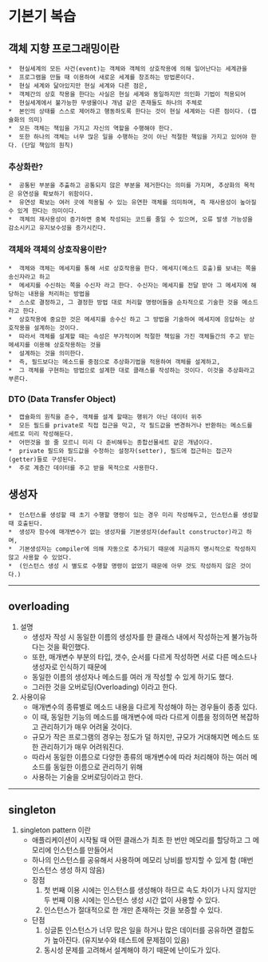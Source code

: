 # 기본기 복습

## 객체 지향 프로그래밍이란
    *  현실세계의 모든 사건(event)는 객체와 객체의 상호작용에 의해 일어난다는 세계관을
    *  프로그램을 만들 때 이용하여 새로운 세계를 창조하는 방법론이다.
    *  현실 세계와 닮아있지만 현실 세계와 다른 점은,
    *  객체간의 상호 작용을 한다는 사실은 현실 세계와 동일하지만 의인화 기법이 적용되어
    *  현실세계에서 불가능한 무생물이나 개념 같은 존재들도 하나의 주체로
    *  본인의 상태를 스스로 제어하고 행동하도록 한다는 것이 현실 세계와는 다른 점이다. (캡슐화의 의미)
    *  모든 객체는 책임을 가지고 자신의 역할을 수행해야 한다.
    *  또한 하나의 객체는 너무 많은 일을 수행하는 것이 아닌 적절한 책임을 가지고 있어야 한다. (단일 책임의 원칙)
		
### 추상화란?
    *  공통된 부분을 추출하고 공통되지 않은 부분을 제거한다는 의미를 가지며, 추상화의 목적은 유연성을 확보하기 위함이다.
    *  유연성 확보는 여러 곳에 적용될 수 있는 유연한 객체를 의미하며, 즉 재사용성이 높아질 수 있게 한다는 의미이다.
    *  객체의 재사용성이 증가하면 중복 작성되는 코드를 줄일 수 있으며, 오류 발생 가능성을 감소시키고 유지보수성을 증가시킨다.

### 객체와 객체의 상호작용이란?
    *  객체와 객체는 메세지를 통해 서로 상호작용을 한다. 메세지(메소드 호출)를 보내는 쪽을 송신자라고 하고
    *  메세지를 수신하는 쪽을 수신자 라고 한다. 수신자는 메세지를 전달 받아 그 메세지에 해당하는 내용을 처리하는 방법을
    *  스스로 결정하고, 그 결정한 방법 대로 처리할 명령어들을 순차적으로 기술한 것을 메소드라고 한다.
    *  상호작용에 중요한 것은 메세지를 송수신 하고 그 방법을 기술하여 메세지에 응답하는 상호작용을 설계하는 것이다.
    *  따라서 객체를 설계할 때는 속성은 부가적이며 적절한 책임을 가진 객체들간의 주고 받는 메세지를 이용해 상호작용하는 것을
    *  설계하는 것을 의미한다.
    *  즉, 필드보다는 메소드를 중점으로 추상화기법을 적용하여 객체를 설계하고,
    *  그 객체를 구현하는 방법으로 설계한 대로 클래스를 작성하는 것이다. 이것을 추상화라고 부른다.
### DTO (Data Transfer Object)
    *  캡슐화의 원칙을 준수, 객체를 설계 할때는 행위가 아닌 데이터 위주
    *  모든 필드를 private로 직접 접근을 막고, 각 필드값을 변경하거나 반환하는 메소드를 세트로 미리 작성해둔다.
    *  어떤것을 쓸 줄 모르니 미리 다 준비해두는 종합선물세트 같은 개념이다.
    *  private 필드와 필드값을 수정하는 설정자(setter), 필드에 접근하는 접근자(getter)들로 구성된다.
    *  주로 계층간 데이터를 주고 받을 목적으로 사용한다.
    
## 생성자
    *  인스턴스를 생성할 때 초기 수행할 명령이 있는 경우 미리 작성해두고, 인스턴스를 생성할 때 호출된다.
    *  생성자 함수에 매개변수가 없는 생성자를 기본생성자(default constructor)라고 하며,
    *  기본생성자는 compiler에 의해 자동으로 추가되기 때문에 지금까지 명시적으로 작성하지 않고 사용할 수 있었다.
    *  (인스턴스 생성 시 별도로 수행할 명령이 없었기 때문에 아무 것도 작성하지 않은 것이다.)
<hr/>

## overloading
  1. 설명
      *  생성자 작성 시 동일한 이름의 생성자를 한 클래스 내에서 작성하는게 불가능하다는 것을 확인했다.
      *  또한, 매개변수 부분의 타입, 갯수, 순서를 다르게 작성하면 서로 다른 메소드나 생성자로 인식하기 때문에
      *  동일한 이름의 생성자나 메소드를 여러 개 작성할 수 있게 하기도 했다.
      *  그러한 것을 오버로딩(Overloading) 이라고 한다.
  2. 사용이유
      *  매개변수의 종류별로 메소드 내용을 다르게 작성해야 하는 경우들이 종종 있다.
      *  이 때, 동일한 기능의 메소드를 매개변수에 따라 다르게 이름을 정의하면 복잡하고 관리하기가 매우 어려울 것이다.
      *  규모가 작은 프로그램의 경우는 정도가 덜 하지만, 규모가 거대해지면 메소드 또한 관리하기가 매우 어려워진다.
      *  따라서 동일한 이름으로 다양한 종류의 매개변수에 따라 처리해야 하는 여러 메소드를 동일한 이름으로 관리하기 위해
      *  사용하는 기술을 오버로딩이라고 한다.
<hr/>

## singleton
1. singleton pattern 이란
    *  애플리케이션이 시작될 때 어떤 클래스가 최초 한 번만 메모리를 할당하고 그 메모리에 인스턴스를 만들어서
    *  하나의 인스턴스를 공유해서 사용하며 메모리 낭비를 방지할 수 있게 함 (매번 인스턴스 생성 하지 않음)
    *  장점
        1. 첫 번째 이용 시에는 인스턴스를 생성해야 하므로 속도 차이가 나지 않지만두 번째 이용 시에는 인스턴스 생성 시간 없이 사용할 수 있다.
        2. 인스턴스가 절대적으로 한 개만 존재하는 것을 보증할 수 있다.
    *  단점
        1. 싱글톤 인스턴스가 너무 많은 일을 하거나 많은 데이터를 공유하면 결합도가 높아진다. (유지보수와 테스트에 문제점이 있음)
        2. 동시성 문제를 고려해서 설계해야 하기 때문에 난이도가 있다.
